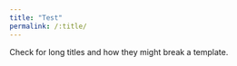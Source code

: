 ```yaml
---
title: "Test"
permalink: /:title/
---
```


Check for long titles and how they might break a template.